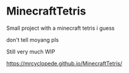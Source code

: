 # MinecraftTetris

Small project with a minecraft tetris i guess

don't tell moyang pls

Still very much WIP

https://mrcyclopede.github.io/MinecraftTetris/
